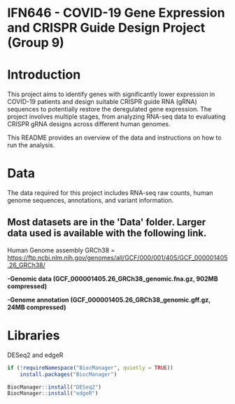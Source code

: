 # IFN646 - COVID-19 Gene Expression and CRISPR Guide Design Project (Group 9)

# Introduction
This project aims to identify genes with significantly lower expression in COVID-19 patients and design suitable CRISPR guide RNA (gRNA) sequences to potentially restore the deregulated gene expression. The project involves multiple stages, from analyzing RNA-seq data to evaluating CRISPR gRNA designs across different human genomes.

This README provides an overview of the data and instructions on how to run the analysis.

# Data
The data required for this project includes RNA-seq raw counts, human genome sequences, annotations, and variant information.

## Most datasets are in the 'Data' folder. Larger data used is available with the following link.
Human Genome assembly GRCh38 = https://ftp.ncbi.nlm.nih.gov/genomes/all/GCF/000/001/405/GCF_000001405.26_GRCh38/

**-Genomic data (GCF_000001405.26_GRCh38_genomic.fna.gz, 902MB compressed)**

**-Genome annotation (GCF_000001405.26_GRCh38_genomic.gff.gz, 24MB compressed)**

# Libraries
DESeq2 and edgeR

```R
if (!requireNamespace("BiocManager", quietly = TRUE))
    install.packages("BiocManager")

BiocManager::install("DESeq2")
BiocManager::install("edgeR")
```


